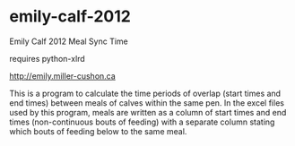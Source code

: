 emily-calf-2012
===============

Emily Calf 2012 Meal Sync Time

requires python-xlrd


http://emily.miller-cushon.ca

This is a program to calculate the time periods of overlap (start times and end times)
between meals of calves within the same pen. In the excel files used by this program,
meals are written as a column of start times and end times (non-continuous bouts of feeding) 
with a separate column stating which bouts of feeding below to the same meal. 
